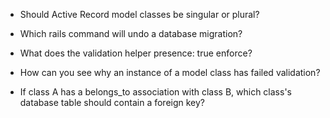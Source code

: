- Should Active Record model classes be singular or plural?

- Which rails command will undo a database migration?

- What does the validation helper presence: true enforce?

- How can you see why an instance of a model class has failed validation?

- If class A has a belongs_to association with class B, which class's database table should contain a foreign key?
